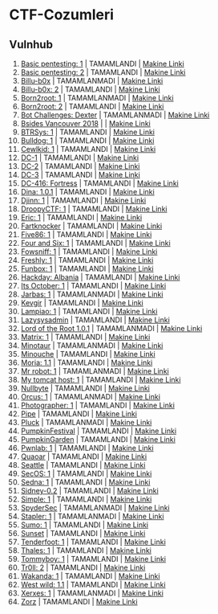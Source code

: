 
# CTF-Cozumleri

## Vulnhub


1. [Basic pentesting: 1](https://github.com/thealper2/CTF-Cozumleri/blob/main/Vulnhub/basic_penetration.txt) | TAMAMLANDI | [Makine Linki](https://www.vulnhub.com/entry/basic-pentesting-1,216/)
2. [Basic pentesting: 2](https://github.com/thealper2/CTF-Cozumleri/blob/main/Vulnhub/basic_pentesting-2.txt) | TAMAMLANDI | [Makine Linki](https://www.vulnhub.com/entry/basic-pentesting-2,241/) 
3. [Billu-b0x](https://github.com/thealper2/CTF-Cozumleri/blob/main/Vulnhub/billu-b0x.txt) | TAMAMLANMADI | [Makine Linki](https://www.vulnhub.com/entry/billu-b0x,188/) 
4. [Billu-b0x: 2](https://github.com/thealper2/CTF-Cozumleri/blob/main/Vulnhub/billu-b0x-2.txt) | TAMAMLANDI | [Makine Linki](https://www.vulnhub.com/entry/billu-b0x-2,238/) 
5. [Born2root: 1](https://github.com/thealper2/CTF-Cozumleri/blob/main/Vulnhub/born2root-1.txt) | TAMAMLANMADI | [Makine Linki](https://www.vulnhub.com/entry/born2root-1,197/) 
6. [Born2root: 2](https://github.com/thealper2/CTF-Cozumleri/blob/main/Vulnhub/born2root-2.txt) | TAMAMLANDI | [Makine Linki](https://www.vulnhub.com/entry/born2root-2,291/)
7. [Bot Challenges: Dexter](https://github.com/thealper2/CTF-Cozumleri/blob/main/Vulnhub/bot-challenges-dexter.txt) | TAMAMLANMADI | [Makine Linki](https://www.vulnhub.com/entry/bot-challenges-dexter,59/)
8. [Bsides Vancouver 2018](https://github.com/thealper2/CTF-Cozumleri/blob/main/Vulnhub/bsides-vancouver-2018.txt) | | [Makine Linki](https://www.vulnhub.com/entry/bsides-vancouver-2018-workshop,231/) 
9. [BTRSys: 1](https://github.com/thealper2/CTF-Cozumleri/blob/main/Vulnhub/BTRsys-1.txt) | TAMAMLANDI | [Makine Linki](https://www.vulnhub.com/entry/btrsys-v1,195/) 
10. [Bulldog: 1](https://github.com/thealper2/CTF-Cozumleri/blob/main/Vulnhub/bulldog-1.txt) | TAMAMLANDI | [Makine Linki](https://www.vulnhub.com/entry/bulldog-1,211/) 
11. [Cewlkid: 1](https://github.com/thealper2/CTF-Cozumleri/blob/main/Vulnhub/cewlkid-1.txt) | TAMAMLANDI | [Makine Linki](https://www.vulnhub.com/entry/cewlkid-1,559/) 
12. [DC-1](https://github.com/thealper2/CTF-Cozumleri/blob/main/Vulnhub/dc-1.txt) | TAMAMLANDI | [Makine Linki](https://www.vulnhub.com/entry/dc-1,292/)
13. [DC-2](https://github.com/thealper2/CTF-Cozumleri/blob/main/Vulnhub/dc-2.txt) | TAMAMLANDI | [Makine Linki](https://www.vulnhub.com/entry/dc-2,311/)
14. [DC-3](https://github.com/thealper2/CTF-Cozumleri/blob/main/Vulnhub/dc-3.txt) | TAMAMLANDI | [Makine Linki](https://www.vulnhub.com/entry/dc-32,312/)
15. [DC-416: Fortress](https://github.com/thealper2/CTF-Cozumleri/blob/main/Vulnhub/dc416-fortress.txt) | TAMAMLANDI | [Makine Linki](https://www.vulnhub.com/entry/dc416-2016,168/)
16. [Dina: 1.0.1](https://github.com/thealper2/CTF-Cozumleri/blob/main/Vulnhub/dina-1.txt) | TAMAMLANDI | [Makine Linki](https://www.vulnhub.com/entry/dina-101,200/) 
17. [Djinn: 1](https://github.com/thealper2/CTF-Cozumleri/blob/main/Vulnhub/djinn-1.txt) | TAMAMLANDI | [Makine Linki](https://www.vulnhub.com/entry/djinn-1,397/)
18. [DroopyCTF: 1](https://github.com/thealper2/CTF-Cozumleri/blob/main/Vulnhub/droopyctf-1.txt) | TAMAMLANDI | [Makine Linki](https://www.vulnhub.com/entry/droopy-v02,143/)
19. [Eric: 1](https://github.com/thealper2/CTF-Cozumleri/blob/main/Vulnhub/eric-1.txt) | TAMAMLANDI | [Makine Linki](https://www.vulnhub.com/entry/sp-eric,274/)
20. [Fartknocker](https://github.com/thealper2/CTF-Cozumleri/blob/main/Vulnhub/fartknocker.txt) | TAMAMLANDI | [Makine Linki](https://www.vulnhub.com/entry/tophatsec-fartknocker,115/)
21. [Five86: 1](https://github.com/thealper2/CTF-Cozumleri/blob/main/Vulnhub/five86-1.txt) | TAMAMLANDI | [Makine Linki](https://www.vulnhub.com/entry/five86-1,417/) 
22. [Four and Six: 1](https://github.com/thealper2/CTF-Cozumleri/blob/main/Vulnhub/four_and_six-1.txt) | TAMAMLANDI | [Makine Linki](https://www.vulnhub.com/entry/fourandsix-1,236/) 
23. [Fowsniff: 1](https://github.com/thealper2/CTF-Cozumleri/blob/main/Vulnhub/fowsniff-1.txt) | TAMAMLANDI | [Makine Linki](https://www.vulnhub.com/entry/fowsniff-1,262/) 
24. [Freshly: 1](https://github.com/thealper2/CTF-Cozumleri/blob/main/Vulnhub/freshly-1.txt) | TAMAMLANDI | [Makine Linki](https://www.vulnhub.com/entry/tophatsec-freshly,118/) 
25. [Funbox: 1](https://github.com/thealper2/CTF-Cozumleri/blob/main/Vulnhub/funbox-1.txt) | TAMAMLANDI | [Makine Linki](https://www.vulnhub.com/entry/funbox-1,518/)
26. [Hackday: Albania](https://github.com/thealper2/CTF-Cozumleri/blob/main/Vulnhub/hackday_albania.txt) | TAMAMLANDI | [Makine Linki](https://www.vulnhub.com/entry/hackday-albania,167/) 
27. [Its October: 1](https://github.com/thealper2/CTF-Cozumleri/blob/main/Vulnhub/its_october-1.txt) | TAMAMLANDI | [Makine Linki](https://www.vulnhub.com/entry/its-october-1,460/) 
28. [Jarbas: 1](https://github.com/thealper2/CTF-Cozumleri/blob/main/Vulnhub/jarbas-1.txt) | TAMAMLANMADI | [Makine Linki](https://www.vulnhub.com/entry/jarbas-1,232/) 
29. [Kevgir](https://github.com/thealper2/CTF-Cozumleri/blob/main/Vulnhub/kevgir.txt) | TAMAMLANDI | [Makine Linki](https://www.vulnhub.com/entry/kevgir-1,137/) 
30. [Lampiao: 1](https://github.com/thealper2/CTF-Cozumleri/blob/main/Vulnhub/lampiao-1.txt) | TAMAMLANDI | [Makine Linki](https://www.vulnhub.com/entry/lampiao-1,249/)
31. [Lazysysadmin](https://github.com/thealper2/CTF-Cozumleri/blob/main/Vulnhub/lazysysadmin.txt) | TAMAMLANDI | [Makine Linki](https://www.vulnhub.com/entry/lazysysadmin-1,205/)
32. [Lord of the Root 1.0.1](https://github.com/thealper2/CTF-Cozumleri/blob/main/Vulnhub/lord_of_the_root_1dot0dot1.txt) | TAMAMLANMADI | [Makine Linki](https://www.vulnhub.com/entry/lord-of-the-root-101,129/)
33. [Matrix: 1](https://github.com/thealper2/CTF-Cozumleri/blob/main/Vulnhub/matrix-1.txt) | TAMAMLANDI | [Makine Linki](https://www.vulnhub.com/entry/matrix-1,259/) 
34. [Minotaur](https://github.com/thealper2/CTF-Cozumleri/blob/main/Vulnhub/minotaur.txt) | TAMAMLANMADI | [Makine Linki](https://www.vulnhub.com/entry/sectalks-bne0x00-minotaur,139/) 
35. [Minouche](https://github.com/thealper2/CTF-Cozumleri/blob/main/Vulnhub/minouche-1.txt) | TAMAMLANDI | [Makine Linki](https://www.vulnhub.com/entry/minouche-1,466/) 
36. [Moria: 1.1](https://github.com/thealper2/CTF-Cozumleri/blob/main/Vulnhub/moria-1dot1.txt) | TAMAMLANDI | [Makine Linki](https://www.vulnhub.com/entry/moria-11,187/) 
37. [Mr robot: 1](https://github.com/thealper2/CTF-Cozumleri/blob/main/Vulnhub/mr_robot-1.txt) | TAMAMLANMADI | [Makine Linki](https://www.vulnhub.com/entry/mr-robot-1,151/) 
38. [My tomcat host: 1](https://github.com/thealper2/CTF-Cozumleri/blob/main/Vulnhub/my_tomcat_host-1.txt) | TAMAMLANDI | [Makine Linki](https://www.vulnhub.com/entry/my-tomcat-host-1,457/) 
39. [Nullbyte](https://github.com/thealper2/CTF-Cozumleri/blob/main/Vulnhub/nullbyte-1.txt) | TAMAMLANDI | [Makine Linki](https://www.vulnhub.com/entry/nullbyte-1,126/) 
40. [Orcus: 1](https://github.com/thealper2/CTF-Cozumleri/blob/main/Vulnhub/orcus-1.txt) | TAMAMLANMADI | [Makine Linki](https://www.vulnhub.com/entry/hackfest2016-orcus,182/) 
41. [Photographer: 1](https://github.com/thealper2/CTF-Cozumleri/blob/main/Vulnhub/photographer-1.txt) | TAMAMLANDI | [Makine Linki](https://www.vulnhub.com/entry/photographer-1,519/)
42. [Pipe](https://github.com/thealper2/CTF-Cozumleri/blob/main/Vulnhub/pipe.txt) | TAMAMLANDI | [Makine Linki](https://www.vulnhub.com/entry/devrandom-pipe,124/)
43. [Pluck](https://github.com/thealper2/CTF-Cozumleri/blob/main/Vulnhub/pluck.txt) | TAMAMLANMADI | [Makine Linki](https://www.vulnhub.com/entry/pluck-1,178/)
44. [PumpkinFestival](https://github.com/thealper2/CTF-Cozumleri/blob/main/Vulnhub/pumpkin_festival.txt) | TAMAMLANDI | [Makine Linki](https://www.vulnhub.com/entry/mission-pumpkin-v10-pumpkinfestival,329/)
45. [PumpkinGarden](https://github.com/thealper2/CTF-Cozumleri/blob/main/Vulnhub/pumpkin_garden-1.txt) | TAMAMLANDI | [Makine Linki](https://www.vulnhub.com/entry/mission-pumpkin-v10-pumpkingarden,321/) 
46. [Pwnlab: 1](https://github.com/thealper2/CTF-Cozumleri/blob/main/Vulnhub/pwnlab-1.txt) | TAMAMLANDI | [Makine Linki](https://www.vulnhub.com/entry/pwnlab-init,158/)
47. [Quaoar](https://github.com/thealper2/CTF-Cozumleri/blob/main/Vulnhub/quaoar.txt) | TAMAMLANDI | [Makine Linki](https://www.vulnhub.com/entry/hackfest2016-quaoar,180/)
48. [Seattle](https://github.com/thealper2/CTF-Cozumleri/blob/main/Vulnhub/seattle.txt) | TAMAMLANDI | [Makine Linki](https://www.vulnhub.com/entry/seattle-v03,145/)
49. [SecOS: 1](https://github.com/thealper2/CTF-Cozumleri/blob/main/Vulnhub/secOS-1.txt) | TAMAMLANDI | [Makine Linki](https://www.vulnhub.com/entry/secos-1,88/) 
50. [Sedna: 1](https://github.com/thealper2/CTF-Cozumleri/blob/main/Vulnhub/sedna-1.txt) | TAMAMLANDI | [Makine Linki](https://www.vulnhub.com/entry/hackfest2016-sedna,181/)
51. [Sidney-0.2](https://github.com/thealper2/CTF-Cozumleri/blob/main/Vulnhub/sidney-0dot2.txt) | TAMAMLANDI | [Makine Linki](https://www.vulnhub.com/entry/sidney-02,149/) 
52. [Simple: 1](https://github.com/thealper2/CTF-Cozumleri/blob/main/Vulnhub/simple-1.txt) | TAMAMLANDI | [Makine Linki](https://www.vulnhub.com/entry/sectalks-bne0x03-simple,141/)
53. [SpyderSec](https://github.com/thealper2/CTF-Cozumleri/blob/main/Vulnhub/spydersec-1.txt) | TAMAMLANMADI | [Makine Linki](https://www.vulnhub.com/entry/spydersec-challenge,128/) 
54. [Stapler: 1](https://github.com/thealper2/CTF-Cozumleri/blob/main/Vulnhub/stapler.txt) | TAMAMLANMADI | [Makine Linki](https://www.vulnhub.com/entry/stapler-1,150/) 
55. [Sumo: 1](https://github.com/thealper2/CTF-Cozumleri/blob/main/Vulnhub/sumo-1.txt) | TAMAMLANDI | [Makine Linki](https://www.vulnhub.com/entry/sumo-1,480/)
56. [Sunset](https://github.com/thealper2/CTF-Cozumleri/blob/main/Vulnhub/sunset.txt) | TAMAMLANDI | [Makine Linki](https://www.vulnhub.com/entry/sunset-1,339/) 
57. [Tenderfoot: 1](https://github.com/thealper2/CTF-Cozumleri/blob/main/Vulnhub/tenderfoot_1.txt) | TAMAMLANDI | [Makine Linki](https://www.vulnhub.com/entry/tenderfoot-1,581/) 
58. [Thales: 1](https://github.com/thealper2/CTF-Cozumleri/blob/main/Vulnhub/thales-1.txt) | TAMAMLANDI | [Makine Linki](https://www.vulnhub.com/entry/thales-1,749/)
59. [Tommyboy: 1](https://github.com/thealper2/CTF-Cozumleri/blob/main/Vulnhub/tommyboy-1.txt) | TAMAMLANDI | [Makine Linki](https://www.vulnhub.com/entry/tommy-boy-1,157/)
60. [Tr0ll: 2](https://github.com/thealper2/CTF-Cozumleri/blob/main/Vulnhub/tr0ll-2.txt) | TAMAMLANDI | [Makine Linki](https://www.vulnhub.com/entry/wakanda-1,251/) 
61. [Wakanda: 1](https://github.com/thealper2/CTF-Cozumleri/blob/main/Vulnhub/wakanda-1.txt) | TAMAMLANDI | [Makine Linki](https://www.vulnhub.com/entry/wakanda-1,251/)
62. [West wild: 1.1](https://github.com/thealper2/CTF-Cozumleri/blob/main/Vulnhub/west_wild-1.txt) | TAMAMLANDI | [Makine Linki](https://www.vulnhub.com/entry/westwild-11,338/)
63. [Xerxes: 1](https://github.com/thealper2/CTF-Cozumleri/blob/main/Vulnhub/xerxes-1.txt) | TAMAMLANMADI | [Makine Linki](https://www.vulnhub.com/entry/xerxes-1,58/)
64. [Zorz](https://github.com/thealper2/CTF-Cozumleri/blob/main/Vulnhub/zorz.txt) | TAMAMLANDI | [Makine Linki](https://www.vulnhub.com/entry/tophatsec-zorz,117/)

